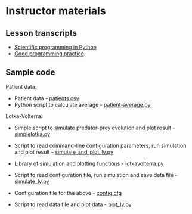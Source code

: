 
# Instructor materials

## Lesson transcripts

 * [Scientific programming in Python](ScientificPython.md)
 * [Good programming practice](GoodProgrammingPractice.md)

## Sample code

Patient data:

 * Patient data - [patients.csv](patients/patients.csv)
 * Python script to calculate average - [patient-average.py](patients/patient-average.py)

Lotka-Volterra:

 * Simple script to simulate predator-prey evolution and plot result - [simplelotka.py](lotkavolterra/simplelotka.py)
 * Script to read command-line configuration parameters, run simulation and plot result - [simulate_and_plot_lv.py](lotkavolterra/simulate_and_plot_lv.py)

 * Library of simulation and plotting functions - [lotkavolterra.py](lotkavolterra/lotkavolterra.py)
 * Script to read configuration file, run simulation and save data file - [simulate_lv.py](lotkavolterra/simulate_lv.py)
 * Configuration file for the above - [config.cfg](lotkavolterra/config.cfg)
 * Script to read data file and plot data - [plot_lv.py](lotkavolterra/plot_lv.py)

